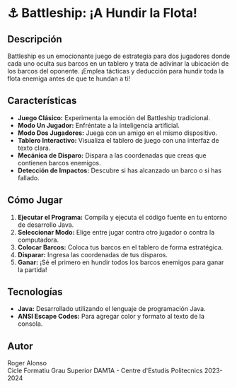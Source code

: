 # ⚓️ Battleship: ¡A Hundir la Flota!

## Descripción

Battleship es un emocionante juego de estrategia para dos jugadores donde cada uno oculta sus barcos en un tablero y trata de adivinar la ubicación de los barcos del oponente. ¡Emplea tácticas y deducción para hundir toda la flota enemiga antes de que te hundan a ti!

## Características

- **Juego Clásico:** Experimenta la emoción del Battleship tradicional.
- **Modo Un Jugador:** Enfréntate a la inteligencia artificial.
- **Modo Dos Jugadores:** Juega con un amigo en el mismo dispositivo.
- **Tablero Interactivo:** Visualiza el tablero de juego con una interfaz de texto clara.
- **Mecánica de Disparo:** Dispara a las coordenadas que creas que contienen barcos enemigos.
- **Detección de Impactos:** Descubre si has alcanzado un barco o si has fallado.

## Cómo Jugar

1. **Ejecutar el Programa:** Compila y ejecuta el código fuente en tu entorno de desarrollo Java.
2. **Seleccionar Modo:** Elige entre jugar contra otro jugador o contra la computadora.
3. **Colocar Barcos:** Coloca tus barcos en el tablero de forma estratégica.
4. **Disparar:** Ingresa las coordenadas de tus disparos.
5. **Ganar:** ¡Sé el primero en hundir todos los barcos enemigos para ganar la partida!

## Tecnologías

- **Java:** Desarrollado utilizando el lenguaje de programación Java.
- **ANSI Escape Codes:** Para agregar color y formato al texto de la consola.

## Autor

Roger Alonso  
Cicle Formatiu Grau Superior DAM1A - Centre d'Estudis Politecnics 2023-2024
